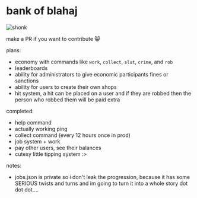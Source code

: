 # bank of blahaj
![shonk](https://cdn.discordapp.com/attachments/1064075408837976075/1129632825876938803/DR3yQxn.png)

make a PR if you want to contribute 😸

plans:
- economy with commands like `work`, `collect`, `slut`, `crime`, and `rob`
- leaderboards
- ability for administrators to give economic participants fines or sanctions
- ability for users to create their own shops
- hit system, a hit can be placed on a user and if they are robbed then the person who robbed them will be paid extra

completed:
- help command
- actually working ping
- collect command (every 12 hours once in prod)
- job system + work
- pay other users, see their balances
- cutesy little tipping system :>

notes:
- jobs.json is private so i don't leak the progression, because it has some SERIOUS twists and turns and im going to turn it into a whole story dot dot dot....